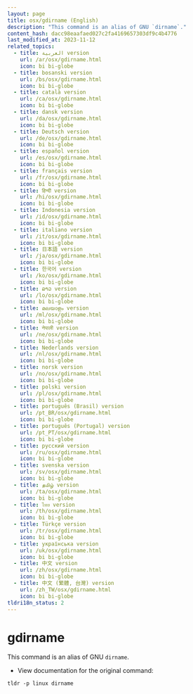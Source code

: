 ```yaml
---
layout: page
title: osx/gdirname (English)
description: "This command is an alias of GNU `dirname`."
content_hash: dacc98eaafaed027c2fa4169657303df9c4b4776
last_modified_at: 2023-11-12
related_topics:
  - title: العربية version
    url: /ar/osx/gdirname.html
    icon: bi bi-globe
  - title: bosanski version
    url: /bs/osx/gdirname.html
    icon: bi bi-globe
  - title: català version
    url: /ca/osx/gdirname.html
    icon: bi bi-globe
  - title: dansk version
    url: /da/osx/gdirname.html
    icon: bi bi-globe
  - title: Deutsch version
    url: /de/osx/gdirname.html
    icon: bi bi-globe
  - title: español version
    url: /es/osx/gdirname.html
    icon: bi bi-globe
  - title: français version
    url: /fr/osx/gdirname.html
    icon: bi bi-globe
  - title: हिन्दी version
    url: /hi/osx/gdirname.html
    icon: bi bi-globe
  - title: Indonesia version
    url: /id/osx/gdirname.html
    icon: bi bi-globe
  - title: italiano version
    url: /it/osx/gdirname.html
    icon: bi bi-globe
  - title: 日本語 version
    url: /ja/osx/gdirname.html
    icon: bi bi-globe
  - title: 한국어 version
    url: /ko/osx/gdirname.html
    icon: bi bi-globe
  - title: ລາວ version
    url: /lo/osx/gdirname.html
    icon: bi bi-globe
  - title: മലയാളം version
    url: /ml/osx/gdirname.html
    icon: bi bi-globe
  - title: नेपाली version
    url: /ne/osx/gdirname.html
    icon: bi bi-globe
  - title: Nederlands version
    url: /nl/osx/gdirname.html
    icon: bi bi-globe
  - title: norsk version
    url: /no/osx/gdirname.html
    icon: bi bi-globe
  - title: polski version
    url: /pl/osx/gdirname.html
    icon: bi bi-globe
  - title: português (Brasil) version
    url: /pt_BR/osx/gdirname.html
    icon: bi bi-globe
  - title: português (Portugal) version
    url: /pt_PT/osx/gdirname.html
    icon: bi bi-globe
  - title: русский version
    url: /ru/osx/gdirname.html
    icon: bi bi-globe
  - title: svenska version
    url: /sv/osx/gdirname.html
    icon: bi bi-globe
  - title: தமிழ் version
    url: /ta/osx/gdirname.html
    icon: bi bi-globe
  - title: ไทย version
    url: /th/osx/gdirname.html
    icon: bi bi-globe
  - title: Türkçe version
    url: /tr/osx/gdirname.html
    icon: bi bi-globe
  - title: українська version
    url: /uk/osx/gdirname.html
    icon: bi bi-globe
  - title: 中文 version
    url: /zh/osx/gdirname.html
    icon: bi bi-globe
  - title: 中文 (繁體, 台灣) version
    url: /zh_TW/osx/gdirname.html
    icon: bi bi-globe
tldri18n_status: 2
---
```

# gdirname

This command is an alias of GNU `dirname`.

- View documentation for the original command:

`tldr -p linux dirname`
